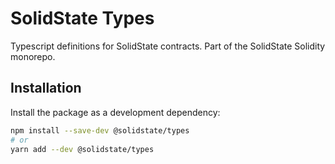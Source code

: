 # SolidState Types

Typescript definitions for SolidState contracts.  Part of the SolidState Solidity monorepo.

## Installation

Install the package as a development dependency:

```bash
npm install --save-dev @solidstate/types
# or
yarn add --dev @solidstate/types
```
